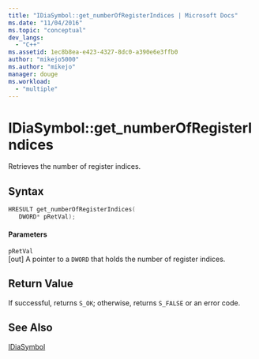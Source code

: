 ```yaml
---
title: "IDiaSymbol::get_numberOfRegisterIndices | Microsoft Docs"
ms.date: "11/04/2016"
ms.topic: "conceptual"
dev_langs: 
  - "C++"
ms.assetid: 1ec8b8ea-e423-4327-8dc0-a390e6e3ffb0
author: "mikejo5000"
ms.author: "mikejo"
manager: douge
ms.workload: 
  - "multiple"
---
```

# IDiaSymbol::get_numberOfRegisterIndices
Retrieves the number of register indices.  
  
## Syntax  
  
```C++  
HRESULT get_numberOfRegisterIndices(   
   DWORD* pRetVal);  
```  
  
#### Parameters  
 `pRetVal`  
 [out] A pointer to a `DWORD` that holds the number of register indices.  
  
## Return Value  
 If successful, returns `S_OK`; otherwise, returns `S_FALSE` or an error code.  
  
## See Also  
 [IDiaSymbol](../../debugger/debug-interface-access/idiasymbol.md)